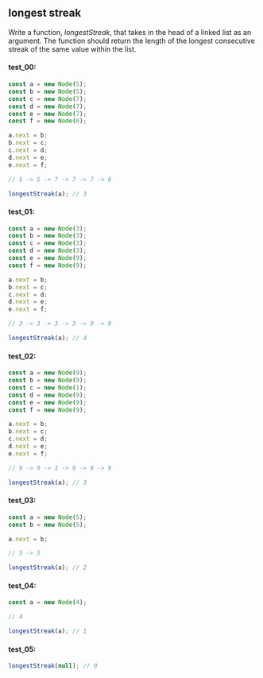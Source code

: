 ## longest streak

Write a function, _longestStreak_, that takes in the head of a linked list as an argument. The
function should return the length of the longest consecutive streak of the same value within the
list.

#### test_00:

```js
const a = new Node(5);
const b = new Node(5);
const c = new Node(7);
const d = new Node(7);
const e = new Node(7);
const f = new Node(6);

a.next = b;
b.next = c;
c.next = d;
d.next = e;
e.next = f;

// 5 -> 5 -> 7 -> 7 -> 7 -> 6

longestStreak(a); // 3
```

#### test_01:

```js
const a = new Node(3);
const b = new Node(3);
const c = new Node(3);
const d = new Node(3);
const e = new Node(9);
const f = new Node(9);

a.next = b;
b.next = c;
c.next = d;
d.next = e;
e.next = f;

// 3 -> 3 -> 3 -> 3 -> 9 -> 9

longestStreak(a); // 4
```

#### test_02:

```js
const a = new Node(9);
const b = new Node(9);
const c = new Node(1);
const d = new Node(9);
const e = new Node(9);
const f = new Node(9);

a.next = b;
b.next = c;
c.next = d;
d.next = e;
e.next = f;

// 9 -> 9 -> 1 -> 9 -> 9 -> 9

longestStreak(a); // 3
```

#### test_03:

```js
const a = new Node(5);
const b = new Node(5);

a.next = b;

// 5 -> 5

longestStreak(a); // 2
```

#### test_04:

```js
const a = new Node(4);

// 4

longestStreak(a); // 1
```

#### test_05:

```js
longestStreak(null); // 0
```

